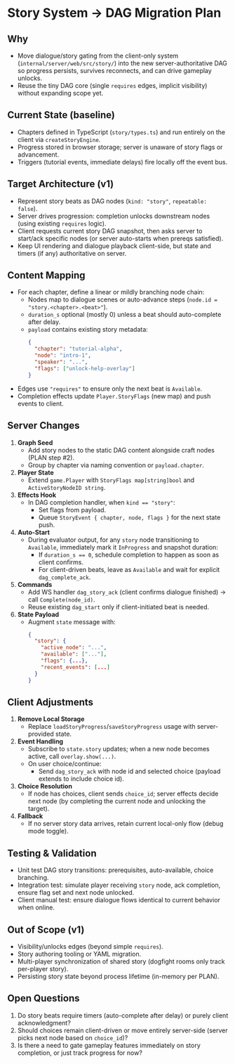 Story System → DAG Migration Plan
================================

Why
---
- Move dialogue/story gating from the client-only system (`internal/server/web/src/story/`) into the new server-authoritative DAG so progress persists, survives reconnects, and can drive gameplay unlocks.
- Reuse the tiny DAG core (single `requires` edges, implicit visibility) without expanding scope yet.

Current State (baseline)
------------------------
- Chapters defined in TypeScript (`story/types.ts`) and run entirely on the client via `createStoryEngine`.
- Progress stored in browser storage; server is unaware of story flags or advancement.
- Triggers (tutorial events, immediate delays) fire locally off the event bus.

Target Architecture (v1)
------------------------
- Represent story beats as DAG nodes (`kind: "story"`, `repeatable: false`).
- Server drives progression: completion unlocks downstream nodes (using existing `requires` logic).
- Client requests current story DAG snapshot, then asks server to start/ack specific nodes (or server auto-starts when prereqs satisfied).
- Keep UI rendering and dialogue playback client-side, but state and timers (if any) authoritative on server.

Content Mapping
---------------
- For each chapter, define a linear or mildly branching node chain:
  - Nodes map to dialogue scenes or auto-advance steps (`node.id = "story.<chapter>.<beat>"`).
  - `duration_s` optional (mostly 0) unless a beat should auto-complete after delay.
  - `payload` contains existing story metadata:
    ```json
    {
      "chapter": "tutorial-alpha",
      "node": "intro-1",
      "speaker": "...",
      "flags": ["unlock-help-overlay"]
    }
    ```
- Edges use `"requires"` to ensure only the next beat is `Available`.
- Completion effects update `Player.StoryFlags` (new map) and push events to client.

Server Changes
--------------
1. **Graph Seed**
   - Add story nodes to the static DAG content alongside craft nodes (PLAN step #2).
   - Group by chapter via naming convention or `payload.chapter`.
2. **Player State**
   - Extend `game.Player` with `StoryFlags map[string]bool` and `ActiveStoryNodeID string`.
3. **Effects Hook**
   - In DAG completion handler, when `kind == "story"`:
     - Set flags from payload.
     - Queue `StoryEvent { chapter, node, flags }` for the next state push.
4. **Auto-Start**
   - During evaluator output, for any `story` node transitioning to `Available`, immediately mark it `InProgress` and snapshot duration:
     - If `duration_s == 0`, schedule completion to happen as soon as client confirms.
     - For client-driven beats, leave as `Available` and wait for explicit `dag_complete_ack`.
5. **Commands**
   - Add WS handler `dag_story_ack` (client confirms dialogue finished) → call `Complete(node_id)`.
   - Reuse existing `dag_start` only if client-initiated beat is needed.
6. **State Payload**
   - Augment `state` message with:
     ```json
     {
       "story": {
         "active_node": "...",
         "available": ["..."],
         "flags": {...},
         "recent_events": [...]
       }
     }
     ```

Client Adjustments
------------------
1. **Remove Local Storage**
   - Replace `loadStoryProgress`/`saveStoryProgress` usage with server-provided state.
2. **Event Handling**
   - Subscribe to `state.story` updates; when a new node becomes active, call `overlay.show(...)`.
   - On user choice/continue:
     - Send `dag_story_ack` with node id and selected choice (payload extends to include choice id).
3. **Choice Resolution**
   - If node has choices, client sends `choice_id`; server effects decide next node (by completing the current node and unlocking the target).
4. **Fallback**
   - If no server story data arrives, retain current local-only flow (debug mode toggle).

Testing & Validation
--------------------
- Unit test DAG story transitions: prerequisites, auto-available, choice branching.
- Integration test: simulate player receiving `story` node, ack completion, ensure flag set and next node unlocked.
- Client manual test: ensure dialogue flows identical to current behavior when online.

Out of Scope (v1)
-----------------
- Visibility/unlocks edges (beyond simple `requires`).
- Story authoring tooling or YAML migration.
- Multi-player synchronization of shared story (dogfight rooms only track per-player story).
- Persisting story state beyond process lifetime (in-memory per PLAN).

Open Questions
--------------
1. Do story beats require timers (auto-complete after delay) or purely client acknowledgment?
2. Should choices remain client-driven or move entirely server-side (server picks next node based on `choice_id`)?
3. Is there a need to gate gameplay features immediately on story completion, or just track progress for now?
